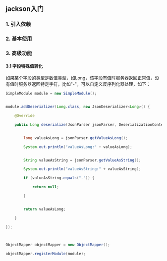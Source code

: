 ## jackson入门





### 1. 引入依赖



### 2. 基本使用



### 3. 高级功能



#### 3.1 字段特殊值转化

如果某个字段的类型是数值类型，如Long，该字段有值时服务器返回正常值，没有值时服务器返回特定字符，比如"-"，可以自定义反序列化器处理，如下：

```java
SimpleModule module = new SimpleModule();


module.addDeserializer(Long.class, new JsonDeserializer<Long>() {

	@Override

	public Long deserialize(JsonParser jsonParser, DeserializationContext deserializationContext) throws IOException, JsonProcessingException {


		long valueAsLong = jsonParser.getValueAsLong();

        System.out.println("valueAsLong:" + valueAsLong);


		String valueAsString = jsonParser.getValueAsString();

		System.out.println("valueAsString:" + valueAsString);

		if (valueAsString.equals("-")) {

			return null;

		}


		return valueAsLong;

	}

});

        

ObjectMapper objectMapper = new ObjectMapper();

objectMapper.registerModule(module);
```

